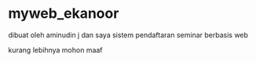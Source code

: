 # myweb_ekanoor
dibuat oleh aminudin j dan saya
sistem pendaftaran seminar berbasis web

kurang lebihnya mohon maaf
